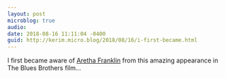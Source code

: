 ```yaml
---
layout: post
microblog: true
audio: 
date: 2018-08-16 11:11:04 -0400
guid: http://kerim.micro.blog/2018/08/16/i-first-became.html
---
```

I first became aware of [Aretha Franklin](https://www.youtube.com/watch?v=WY66elCQkYk) from this amazing appearance in The Blues Brothers film...
